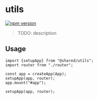 # utils

[![npm version](https://img.shields.io/npm/v/@datev-research/mandat-shared-utils)](https://www.npmjs.com/package/@datev-research/mandat-shared-utils) 

> TODO: description

## Usage

```
import {setupApp} from "@shared/utils";
import router from "./router";

const app = createApp(App);
setupApp(app, router);
app.mount("#app");

setupApp(app, router);
```

